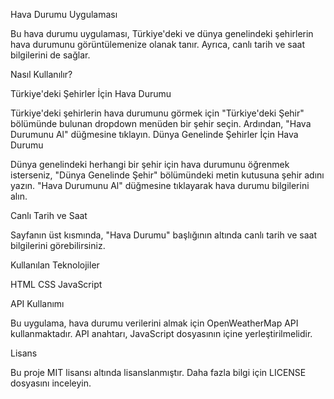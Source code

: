 Hava Durumu Uygulaması

Bu hava durumu uygulaması, Türkiye'deki ve dünya genelindeki şehirlerin hava durumunu görüntülemenize olanak tanır. Ayrıca, canlı tarih ve saat bilgilerini de sağlar.

Nasıl Kullanılır?

Türkiye'deki Şehirler İçin Hava Durumu

Türkiye'deki şehirlerin hava durumunu görmek için "Türkiye'deki Şehir" bölümünde bulunan dropdown menüden bir şehir seçin.
Ardından, "Hava Durumunu Al" düğmesine tıklayın.
Dünya Genelinde Şehirler İçin Hava Durumu


Dünya genelindeki herhangi bir şehir için hava durumunu öğrenmek isterseniz, "Dünya Genelinde Şehir" bölümündeki metin kutusuna şehir adını yazın.
"Hava Durumunu Al" düğmesine tıklayarak hava durumu bilgilerini alın.

Canlı Tarih ve Saat


Sayfanın üst kısmında, "Hava Durumu" başlığının altında canlı tarih ve saat bilgilerini görebilirsiniz.

Kullanılan Teknolojiler

HTML
CSS
JavaScript

API Kullanımı

Bu uygulama, hava durumu verilerini almak için OpenWeatherMap API kullanmaktadır. API anahtarı, JavaScript dosyasının içine yerleştirilmelidir.

Lisans

Bu proje MIT lisansı altında lisanslanmıştır. Daha fazla bilgi için LICENSE dosyasını inceleyin.


